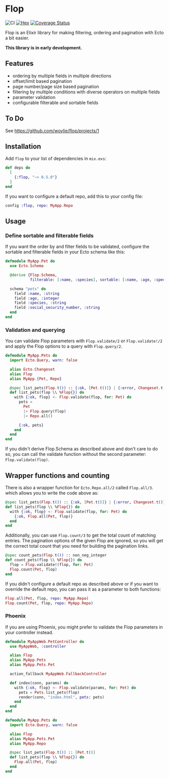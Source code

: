 # Flop

![CI](https://github.com/woylie/flop/workflows/CI/badge.svg) [![Hex](https://img.shields.io/hexpm/v/flop)](https://hex.pm/packages/flop) [![Coverage Status](https://coveralls.io/repos/github/woylie/flop/badge.svg)](https://coveralls.io/github/woylie/flop)

Flop is an Elixir library for making filtering, ordering and pagination with
Ecto a bit easier.

**This library is in early development.**

## Features

- ordering by multiple fields in multiple directions
- offset/limit based pagination
- page number/page size based pagination
- filtering by multiple conditions with diverse operators on multiple fields
- parameter validation
- configurable filterable and sortable fields

## To Do

See https://github.com/woylie/flop/projects/1

## Installation

Add `flop` to your list of dependencies in `mix.exs`:

```elixir
def deps do
  [
    {:flop, "~> 0.5.0"}
  ]
end
```

If you want to configure a default repo, add this to your config file:

```elixir
config :flop, repo: MyApp.Repo
```

## Usage

### Define sortable and filterable fields

If you want the order by and filter fields to be validated, configure the
sortable and filterable fields in your Ecto schema like this:

```elixir
defmodule MyApp.Pet do
  use Ecto.Schema

  @derive {Flop.Schema,
           filterable: [:name, :species], sortable: [:name, :age, :species]}

  schema "pets" do
    field :name, :string
    field :age, :integer
    field :species, :string
    field :social_security_number, :string
  end
end
```

### Validation and querying

You can validate Flop parameters with `Flop.validate/2` or `Flop.validate!/2`
and apply the Flop options to a query with `Flop.query/2`.

```elixir
defmodule MyApp.Pets do
  import Ecto.Query, warn: false

  alias Ecto.Changeset
  alias Flop
  alias MyApp.{Pet, Repo}

  @spec list_pets(Flop.t()) :: {:ok, [Pet.t()]} | {:error, Changeset.t()}
  def list_pets(flop \\ %Flop{}) do
    with {:ok, flop} <- Flop.validate(flop, for: Pet) do
      pets =
        Pet
        |> Flop.query(flop)
        |> Repo.all()

      {:ok, pets}
    end
  end
end
```

If you didn't derive Flop.Schema as described above and don't care to do so,
you can call the validate function without the second parameter:
`Flop.validate(flop)`.

## Wrapper functions and counting

There is also a wrapper function for `Ecto.Repo.all/2` called `Flop.all/3`.
which allows you to write the code above as:

```elixir
@spec list_pets(Flop.t()) :: {:ok, [Pet.t()]} | {:error, Changeset.t()}
def list_pets(flop \\ %Flop{}) do
  with {:ok, flop} <- Flop.validate(flop, for: Pet) do
    {:ok, Flop.all(Pet, flop)}
  end
end
```

Additionally, you can use `Flop.count/3` to get the total count of matching
entries. The pagination options of the given Flop are ignored, so you will get
the correct total count that you need for building the pagination links.

```elixir
@spec count_pets(Flop.t()) :: non_neg_integer
def count_pets(flop \\ %Flop{}) do
  flop = Flop.validate!(flop, for: Pet)
  Flop.count(Pet, flop)
end
```

If you didn't configure a default repo as described above or if you want to
override the default repo, you can pass it as a parameter to both functions:

```elixir
Flop.all(Pet, flop, repo: MyApp.Repo)
Flop.count(Pet, flop, repo: MyApp.Repo)
```

### Phoenix

If you are using Phoenix, you might prefer to validate the Flop parameters in
your controller instead.

```elixir
defmodule MyAppWeb.PetController do
  use MyAppWeb, :controller

  alias Flop
  alias MyApp.Pets
  alias MyApp.Pets.Pet

  action_fallback MyAppWeb.FallbackController

  def index(conn, params) do
    with {:ok, flop} <- Flop.validate(params, for: Pet) do
      pets = Pets.list_pets(flop)
      render(conn, "index.html", pets: pets)
    end
  end
end

defmodule MyApp.Pets do
  import Ecto.Query, warn: false

  alias Flop
  alias MyApp.Pets.Pet
  alias MyApp.Repo

  @spec list_pets(Flop.t()) :: [Pet.t()]
  def list_pets(flop \\ %Flop{}) do
    Flop.all(Pet, flop)
  end
end
```
